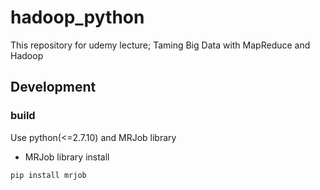 # hadoop_python
This repository for udemy lecture; Taming Big Data with MapReduce and Hadoop

## Development
### build
Use python(<=2.7.10) and MRJob library
* MRJob library install
```console
pip install mrjob
```